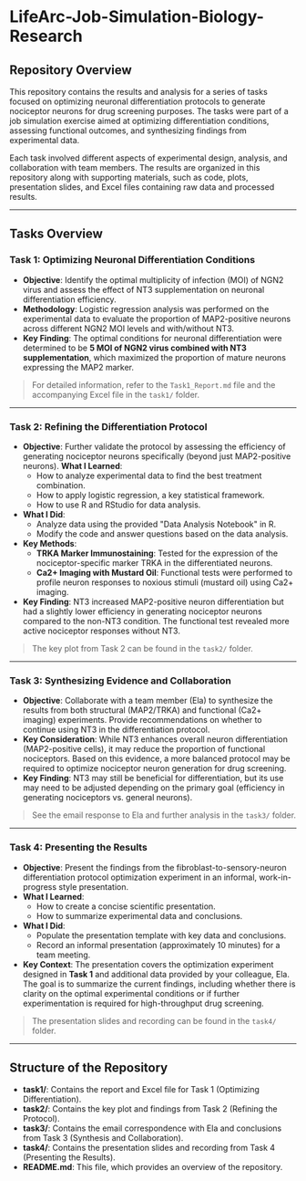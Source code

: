 # LifeArc-Job-Simulation-Biology-Research

## Repository Overview

This repository contains the results and analysis for a series of tasks focused on optimizing neuronal differentiation protocols to generate nociceptor neurons for drug screening purposes. The tasks were part of a job simulation exercise aimed at optimizing differentiation conditions, assessing functional outcomes, and synthesizing findings from experimental data.

Each task involved different aspects of experimental design, analysis, and collaboration with team members. The results are organized in this repository along with supporting materials, such as code, plots, presentation slides, and Excel files containing raw data and processed results.

---

## Tasks Overview

### **Task 1: Optimizing Neuronal Differentiation Conditions**

- **Objective**: Identify the optimal multiplicity of infection (MOI) of NGN2 virus and assess the effect of NT3 supplementation on neuronal differentiation efficiency.
- **Methodology**: Logistic regression analysis was performed on the experimental data to evaluate the proportion of MAP2-positive neurons across different NGN2 MOI levels and with/without NT3.
- **Key Finding**: The optimal conditions for neuronal differentiation were determined to be **5 MOI of NGN2 virus combined with NT3 supplementation**, which maximized the proportion of mature neurons expressing the MAP2 marker.

> For detailed information, refer to the `Task1_Report.md` file and the accompanying Excel file in the `task1/` folder.

---

### **Task 2: Refining the Differentiation Protocol**

- **Objective**: Further validate the protocol by assessing the efficiency of generating nociceptor neurons specifically (beyond just MAP2-positive neurons).
**What I Learned**:
  - How to analyze experimental data to find the best treatment combination.
  - How to apply logistic regression, a key statistical framework.
  - How to use R and RStudio for data analysis.
- **What I Did**:
  - Analyze data using the provided "Data Analysis Notebook" in R.
  - Modify the code and answer questions based on the data analysis.
- **Key Methods**:
  - **TRKA Marker Immunostaining**: Tested for the expression of the nociceptor-specific marker TRKA in the differentiated neurons.
  - **Ca2+ Imaging with Mustard Oil**: Functional tests were performed to profile neuron responses to noxious stimuli (mustard oil) using Ca2+ imaging.
- **Key Finding**: NT3 increased MAP2-positive neuron differentiation but had a slightly lower efficiency in generating nociceptor neurons compared to the non-NT3 condition. The functional test revealed more active nociceptor responses without NT3.

> The key plot from Task 2 can be found in the `task2/` folder.

---

### **Task 3: Synthesizing Evidence and Collaboration**

- **Objective**: Collaborate with a team member (Ela) to synthesize the results from both structural (MAP2/TRKA) and functional (Ca2+ imaging) experiments. Provide recommendations on whether to continue using NT3 in the differentiation protocol.
- **Key Consideration**: While NT3 enhances overall neuron differentiation (MAP2-positive cells), it may reduce the proportion of functional nociceptors. Based on this evidence, a more balanced protocol may be required to optimize nociceptor neuron generation for drug screening.
- **Key Finding**: NT3 may still be beneficial for differentiation, but its use may need to be adjusted depending on the primary goal (efficiency in generating nociceptors vs. general neurons).

> See the email response to Ela and further analysis in the `task3/` folder.

---

### **Task 4: Presenting the Results**

- **Objective**: Present the findings from the fibroblast-to-sensory-neuron differentiation protocol optimization experiment in an informal, work-in-progress style presentation.
- **What I Learned**:
  - How to create a concise scientific presentation.
  - How to summarize experimental data and conclusions.
- **What I Did**:
  - Populate the presentation template with key data and conclusions.
  - Record an informal presentation (approximately 10 minutes) for a team meeting.
- **Key Context**: The presentation covers the optimization experiment designed in **Task 1** and additional data provided by your colleague, Ela. The goal is to summarize the current findings, including whether there is clarity on the optimal experimental conditions or if further experimentation is required for high-throughput drug screening.
  
> The presentation slides and recording can be found in the `task4/` folder.

---

## Structure of the Repository

- **task1/**: Contains the report and Excel file for Task 1 (Optimizing Differentiation).
- **task2/**: Contains the key plot and findings from Task 2 (Refining the Protocol).
- **task3/**: Contains the email correspondence with Ela and conclusions from Task 3 (Synthesis and Collaboration).
- **task4/**: Contains the presentation slides and recording from Task 4 (Presenting the Results).
- **README.md**: This file, which provides an overview of the repository.
